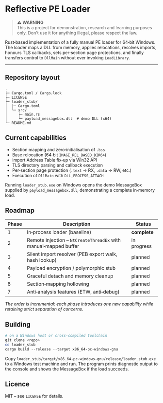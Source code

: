 # Reflective PE Loader

> **⚠️ WARNING**  
>    This is a project for demonstration, research and learning purposes only. 
>    Don't use it for anything illegal, please respect the law.

Rust‑based implementation of a fully manual PE loader for 64‑bit Windows.  The loader maps a DLL from memory, applies relocations, resolves imports, honours TLS callbacks, sets per‑section page protections, and finally transfers control to `DllMain` without ever invoking `LoadLibrary`.

---

## Repository layout

```
.
├─ Cargo.toml / Cargo.lock
├─ LICENSE                          
├─ loader_stub/                     
│  ├─ Cargo.toml    
│  └─ src/  
│     ├─ main.rs
│     └─ payload_messagebox.dll  # demo DLL (x64)
└─ README.md
```

## Current capabilities

* Section mapping and zero‑initialisation of `.bss`
* Base relocation (64‑bit `IMAGE_REL_BASED_DIR64`)
* Import Address Table fix‑up via Win32 API
* TLS directory parsing and callback execution
* Per‑section page protection (`.text` => RX, `.data` => RW, etc.)
* Execution of `DllMain` with `DLL_PROCESS_ATTACH`

Running `loader_stub.exe` on Windows opens the demo MessageBox supplied by `payload_messagebox.dll`, demonstrating a complete in‑memory load.

## Roadmap

| Phase | Description                                                     | Status       |
| ----- | --------------------------------------------------------------- | ------------ |
| 1     | In‑process loader (baseline)                                    | **complete** |
| 2     | Remote injection – `NtCreateThreadEx` with manual‑mapped buffer | in progress  |
| 3     | Silent import resolver (PEB export walk, hash lookup)           | planned      |
| 4     | Payload encryption / polymorphic stub                           | planned      |
| 5     | Graceful detach and memory cleanup                              | planned      |
| 6     | Section‑mapping hollowing                                       | planned      |
| 7     | Anti‑analysis features (ETW, anti‑debug)                        | planned      |

*The order is incremental: each phase introduces one new capability while retaining strict separation of concerns.*

## Building

```powershell
# on a Windows host or cross‑compiled toolchain
git clone <repo>
cd loader_stub
cargo build --release --target x86_64-pc-windows-gnu
```

Copy `loader_stub/target/x86_64-pc-windows-gnu/release/loader_stub.exe` to a Windows test machine and run.  The program prints diagnostic output to the console and shows the MessageBox if the load succeeds.

## Licence

MIT – see `LICENSE` for details.
